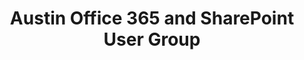 ---
state: TX
region: Austin
title: Austin Office 365 and SharePoint User Group
group_url: https://www.meetup.com/Austin-Office365-SharePoint-UserGroup
topics: [ sharepoint, o365 ]
---